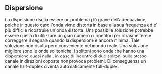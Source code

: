 ## Dispersione
La dispersione risulta essere un problema più grave dell'attenuazione, poiché in questo caso l'onda viene distorta in base alla sua frequenza ed e' più difficile ricostruire un'onda distorta.
Una possibile soluzione potrebbe essere quella di utilizzare un gran numero di ripetitori per ritrasmettere e correggere il segnale quando la dispersione è ancora minima. Tale soluzione non risulta però conveniente nel mondo reale. Una soluzione migliore sono le onde solitoniche: i solitoni sono onde che hanno una dispersione quasi nulla , in caso di incontro di due solitoni sullo stesso canale in direzioni opposte non provoca problemi. Di conseguenza un canale half-duplex diventa automaticamente full-duplex.
